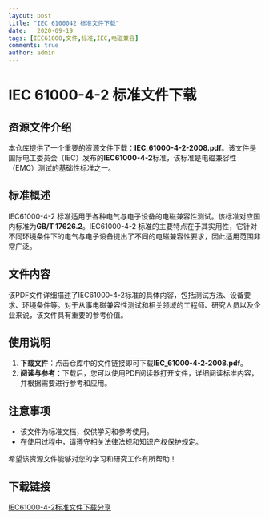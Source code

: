 ```yaml
---
layout: post
title: "IEC 6100042 标准文件下载"
date:   2020-09-19
tags: [IEC61000,文件,标准,IEC,电磁兼容]
comments: true
author: admin
---
```

# IEC 61000-4-2 标准文件下载

## 资源文件介绍

本仓库提供了一个重要的资源文件下载：**IEC_61000-4-2-2008.pdf**。该文件是国际电工委员会（IEC）发布的**IEC61000-4-2**标准，该标准是电磁兼容性（EMC）测试的基础性标准之一。

## 标准概述

IEC61000-4-2 标准适用于各种电气与电子设备的电磁兼容性测试。该标准对应国内标准为**GB/T 17626.2**。IEC61000-4-2 标准的主要特点在于其实用性，它针对不同环境条件下的电气与电子设备提出了不同的电磁兼容性要求，因此适用范围非常广泛。

## 文件内容

该PDF文件详细描述了IEC61000-4-2标准的具体内容，包括测试方法、设备要求、环境条件等。对于从事电磁兼容性测试和相关领域的工程师、研究人员以及企业来说，该文件具有重要的参考价值。

## 使用说明

1. **下载文件**：点击仓库中的文件链接即可下载**IEC_61000-4-2-2008.pdf**。
2. **阅读与参考**：下载后，您可以使用PDF阅读器打开文件，详细阅读标准内容，并根据需要进行参考和应用。

## 注意事项

- 该文件为标准文档，仅供学习和参考使用。
- 在使用过程中，请遵守相关法律法规和知识产权保护规定。

希望该资源文件能够对您的学习和研究工作有所帮助！

## 下载链接

[IEC61000-4-2标准文件下载分享](https://pan.quark.cn/s/413c5d0aa0c7)
